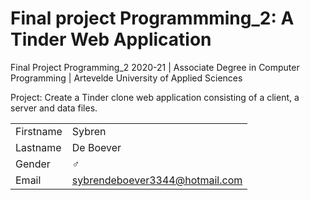 # Final project Programmming_2: A Tinder Web Application

Final Project Programming_2 2020-21 | Associate Degree in Computer Programming | Artevelde University of Applied Sciences

Project: Create a Tinder clone web application consisting of a client, a server and data files.

|           |                                |
| --------- | ------------------------------ |
| Firstname | Sybren                         |
| Lastname  | De Boever                      |
| Gender    | :male_sign:                    |
| Email     | sybrendeboever3344@hotmail.com |
